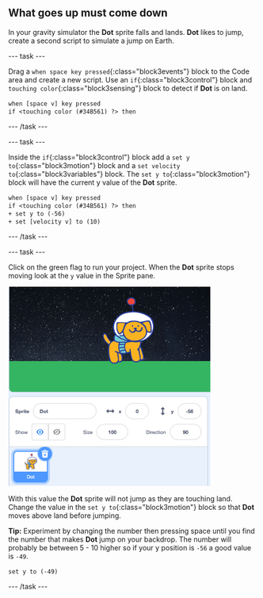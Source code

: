 ## What goes up must come down

In your gravity simulator the **Dot** sprite falls and lands. **Dot** likes to jump, create a second script to simulate a jump on Earth. 

--- task ---

Drag a `when space key pressed`{:class="block3events"} block to the Code area and create a new script.  Use an `if`{:class="block3control"} block and `touching color`{:class="block3sensing"} block to detect if **Dot** is on land. 

```blocks3
when [space v] key pressed 
if <touching color (#34B561) ?> then
```

--- /task ---

--- task ---

Inside the `if`{:class="block3control"} block add a `set y to`{:class="block3motion"} block and a `set velocity to`{:class="block3variables"} block. The `set y to`{:class="block3motion"} block will have the current y value of the **Dot** sprite.


```blocks3
when [space v] key pressed 
if <touching color (#34B561) ?> then
+ set y to (-56) 
+ set [velocity v] to (10)

```

--- /task ---

--- task ---

Click on the green flag to run your project. When the **Dot** sprite stops moving look at the `y` value in the Sprite pane. 

![y value in the sprite pane](images/y-sprite-pane.png)

With this value the **Dot** sprite will not jump as they are touching land. Change the value in the `set y to`{:class="block3motion"} block so that **Dot** moves above land before jumping. 

**Tip:** Experiment by changing the number then pressing space until you find the number that makes **Dot** jump on your backdrop. The number will probably be between 5 - 10 higher so if your y position is `-56` a good value is  `-49`.

```blocks3
set y to (-49) 
```

--- /task ---